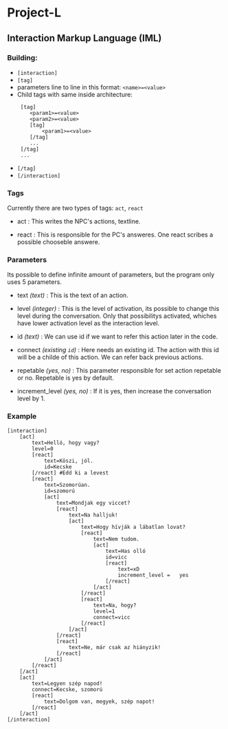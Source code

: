 # Project-L

## **Interaction Markup Language (IML)**
### Building:
 - `[interaction]`
 - `[tag]`
  - parameters line to line in this format: `<name>=<value>`
  - Child tags with same inside architecture:
    ```
     [tag]
        <param1>=<value>
        <param2>=<value>
        [tag]
            <param1>=<value>
        [/tag]
        ...
     [/tag]
     ...
     ```
 - `[/tag]`
 - `[/interaction]`

### Tags
Currently there are two types of tags: `act`, `react`

- act
: This writes the NPC's actions, textline.

- react
: This is responsible for the PC's answeres. One react scribes a possible chooseble answere.

### Parameters
Its possible to define infinite amount of parameters, but the program only uses 5 parameters.

- text *(text)*
: This is the text of an action. 

- level *(integer)*
: This is the level of activation, its possible to change this level during the conversation. Only that possibilitys activated, whiches have lower activation level as the interaction level.

- id *(text)*
: We can use id if we want to refer this action later in the code. 

- connect *(existing `id`)*
: Here needs an existing id. The action with this id will be a childe of this action. We can refer back previous actions.

- repetable *(yes, no)*
: This parameter responsible for set action repetable or no. Repetable is yes by default. 

- increment_level *(yes, no)*
: If it is yes, then increase the conversation level by 1.

### Example
```
[interaction]
    [act]
        text=Helló, hogy vagy?
        level=0
        [react]
            text=Köszi, jól.
            id=Kecske
        [/react] #Edd ki a levest
        [react]
            text=Szomorúan.
            id=szomorú
            [act]
                text=Mondjak egy viccet?
                [react]
                    text=Na halljuk!
                    [act]
                        text=Hogy hívják a lábatlan lovat?
                        [react]
                            text=Nem tudom.
                            [act]
                                text=Has olló
                                id=vicc
                                [react]
                                    text=xD
                                    increment_level =   yes
                                [/react]
                            [/act]
                        [/react]
                        [react]
                            text=Na, hogy?
                            level=1
                            connect=vicc
                        [/react]
                    [/act]
                [/react]
                [react]
                    text=Ne, már csak az hiányzik!
                [/react]
            [/act]
        [/react]
    [/act]
    [act]
        text=Legyen szép napod!
        connect=Kecske, szomorú
        [react]
            text=Dolgom van, megyek, szép napot!
        [/react]
    [/act]
[/interaction]
```